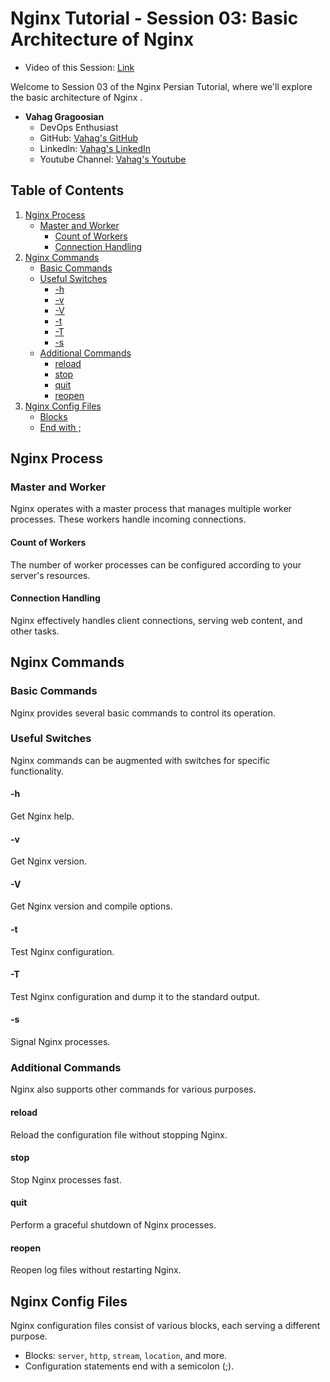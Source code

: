 # Nginx Tutorial - Session 03: Basic Architecture of Nginx
- Video of this Session: [Link](https://www.youtube.com/watch?v=I_Qul4thJMU&list=PL63NzugBawGe1nUhAveIBfYHtbiXvKKEb&index=3) 

Welcome to Session 03 of the Nginx Persian Tutorial, where we'll explore the basic architecture of Nginx .

- **Vahag Gragoosian**
  - DevOps Enthusiast
  - GitHub: [Vahag's GitHub](https://github.com/Vahaggn)
  - LinkedIn: [Vahag's LinkedIn](https://www.linkedin.com/in/vahag-gragosian/)
  - Youtube Channel: [Vahag's Youtube](https://www.youtube.com/@vahaggn) 

## Table of Contents

1. [Nginx Process](#nginx-process)
   - [Master and Worker](#master-and-worker)
     - [Count of Workers](#count-of-workers)
     - [Connection Handling](#connection-handling)
2. [Nginx Commands](#nginx-commands)
   - [Basic Commands](#basic-commands)
   - [Useful Switches](#useful-switches)
     - [-h](#-h)
     - [-v](#-v)
     - [-V](#-V)
     - [-t](#-t)
     - [-T](#-T)
     - [-s](#-s)
   - [Additional Commands](#additional-commands)
     - [reload](#reload)
     - [stop](#stop)
     - [quit](#quit)
     - [reopen](#reopen)
3. [Nginx Config Files](#nginx-config-files)
   - [Blocks](#blocks)
   - [End with ;](#end-with-;)

## Nginx Process

### Master and Worker

Nginx operates with a master process that manages multiple worker processes. These workers handle incoming connections.

#### Count of Workers

The number of worker processes can be configured according to your server's resources.

#### Connection Handling

Nginx effectively handles client connections, serving web content, and other tasks.

## Nginx Commands

### Basic Commands

Nginx provides several basic commands to control its operation.

### Useful Switches

Nginx commands can be augmented with switches for specific functionality.

#### -h

Get Nginx help.

#### -v

Get Nginx version.

#### -V

Get Nginx version and compile options.

#### -t

Test Nginx configuration.

#### -T

Test Nginx configuration and dump it to the standard output.

#### -s

Signal Nginx processes.

### Additional Commands

Nginx also supports other commands for various purposes.

#### reload

Reload the configuration file without stopping Nginx.

#### stop

Stop Nginx processes fast.

#### quit

Perform a graceful shutdown of Nginx processes.

#### reopen

Reopen log files without restarting Nginx.

## Nginx Config Files

Nginx configuration files consist of various blocks, each serving a different purpose.

- Blocks: `server`, `http`, `stream`, `location`, and more.
- Configuration statements end with a semicolon (;).